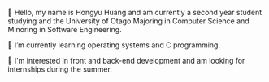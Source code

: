 👋 Hello, my name is Hongyu Huang and am currently a second year student studying and the University of Otago Majoring in Computer Science and Minoring in Software Engineering.

🌱 I’m currently learning operating systems and C programming.

👀 I'm interested in front and back-end development and am looking for internships during the summer.


